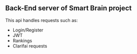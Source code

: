 ## Back-End server of Smart Brain project

This api handles requests such as:

- Login/Register
- JWT
- Rankings
- Clarifai requests
